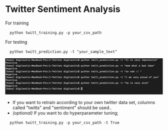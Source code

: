 # Twitter Sentiment Analysis

For training

```
  python twitt_training.py -p your_csv_path
```
For testing

```
  python twitt_prediction.py -t "your_sample_text"
```
![](pred.png)
* If you want to retrain according to your own twitter data set, columns called "twitts" and "sentiment" should be used..
* *(optional)* If you want to do hyperparameter tuning;
```
  python twitt_training.py -p your_csv_path -t True
```


